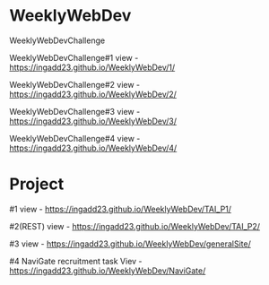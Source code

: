 # WeeklyWebDev
WeeklyWebDevChallenge

WeeklyWebDevChallenge#1 view - https://ingadd23.github.io/WeeklyWebDev/1/

WeeklyWebDevChallenge#2 view - https://ingadd23.github.io/WeeklyWebDev/2/

WeeklyWebDevChallenge#3 view - https://ingadd23.github.io/WeeklyWebDev/3/

WeeklyWebDevChallenge#4 view - https://ingadd23.github.io/WeeklyWebDev/4/


# Project

#1 view - https://ingadd23.github.io/WeeklyWebDev/TAI_P1/

#2(REST) view - https://ingadd23.github.io/WeeklyWebDev/TAI_P2/

#3 view - https://ingadd23.github.io/WeeklyWebDev/generalSite/

#4 NaviGate recruitment task Viev - https://ingadd23.github.io/WeeklyWebDev/NaviGate/
